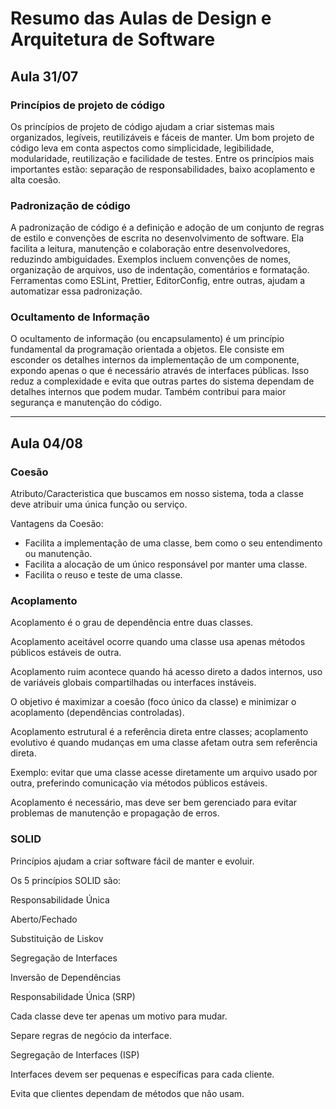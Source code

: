 # Resumo das Aulas de Design e Arquitetura de Software

## Aula 31/07

### Princípios de projeto de código  
Os princípios de projeto de código ajudam a criar sistemas mais organizados, legíveis, reutilizáveis e fáceis de manter. Um bom projeto de código leva em conta aspectos como simplicidade, legibilidade, modularidade, reutilização e facilidade de testes. Entre os princípios mais importantes estão: separação de responsabilidades, baixo acoplamento e alta coesão.

### Padronização de código  
A padronização de código é a definição e adoção de um conjunto de regras de estilo e convenções de escrita no desenvolvimento de software. Ela facilita a leitura, manutenção e colaboração entre desenvolvedores, reduzindo ambiguidades. Exemplos incluem convenções de nomes, organização de arquivos, uso de indentação, comentários e formatação. Ferramentas como ESLint, Prettier, EditorConfig, entre outras, ajudam a automatizar essa padronização.

### Ocultamento de Informação  
O ocultamento de informação (ou encapsulamento) é um princípio fundamental da programação orientada a objetos. Ele consiste em esconder os detalhes internos da implementação de um componente, expondo apenas o que é necessário através de interfaces públicas. Isso reduz a complexidade e evita que outras partes do sistema dependam de detalhes internos que podem mudar. Também contribui para maior segurança e manutenção do código.

---

## Aula 04/08

### Coesão  
Atributo/Caracteristica que buscamos em nosso sistema, toda a classe deve atribuir uma única função ou serviço.

Vantagens da Coesão:
- Facilita a implementação de uma classe, bem como o seu entendimento ou manutenção.
- Facilita a alocação de um único responsável por manter uma classe.
- Facilita o reuso e teste de uma classe.

### Acoplamento  
Acoplamento é o grau de dependência entre duas classes.

Acoplamento aceitável ocorre quando uma classe usa apenas métodos públicos estáveis de outra.

Acoplamento ruim acontece quando há acesso direto a dados internos, uso de variáveis globais compartilhadas ou interfaces instáveis.

O objetivo é maximizar a coesão (foco único da classe) e minimizar o acoplamento (dependências controladas).

Acoplamento estrutural é a referência direta entre classes; acoplamento evolutivo é quando mudanças em uma classe afetam outra sem referência direta.

Exemplo: evitar que uma classe acesse diretamente um arquivo usado por outra, preferindo comunicação via métodos públicos estáveis.

Acoplamento é necessário, mas deve ser bem gerenciado para evitar problemas de manutenção e propagação de erros.


### SOLID  
Princípios ajudam a criar software fácil de manter e evoluir.

Os 5 princípios SOLID são:

Responsabilidade Única

Aberto/Fechado

Substituição de Liskov

Segregação de Interfaces

Inversão de Dependências

Responsabilidade Única (SRP)

Cada classe deve ter apenas um motivo para mudar.

Separe regras de negócio da interface.

Segregação de Interfaces (ISP)

Interfaces devem ser pequenas e específicas para cada cliente.

Evita que clientes dependam de métodos que não usam.

